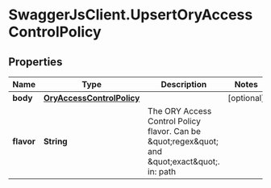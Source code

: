 # SwaggerJsClient.UpsertOryAccessControlPolicy

## Properties
Name | Type | Description | Notes
------------ | ------------- | ------------- | -------------
**body** | [**OryAccessControlPolicy**](OryAccessControlPolicy.md) |  | [optional] 
**flavor** | **String** | The ORY Access Control Policy flavor. Can be \&quot;regex\&quot; and \&quot;exact\&quot;.  in: path | 


